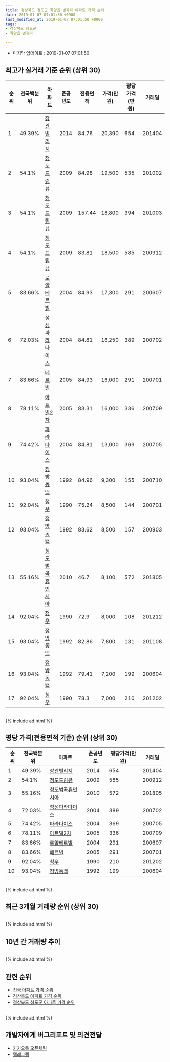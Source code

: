 ```yaml
---
title: 경상북도 청도군 화양읍 범곡리 아파트 가격 순위
date: 2019-01-07 07:01:50 +0900
last_modified_at: 2019-01-07 07:01:50 +0900
tags:
- 경상북도 청도군
- 화양읍 범곡리

---
```


* 마지막 업데이트 : 2019-01-07 07:01:50

## 최고가 실거래 기준 순위 (상위 30)


|순위|전국백분위|아파트|준공년도|전용면적|가격(만원)|평당가격(만원)|거래일|
|---|---|---|---|---|---|---|---|
|1|49.39%|[장관빌리지](https://search.naver.com/search.naver?query=%EA%B2%BD%EC%83%81%EB%B6%81%EB%8F%84+%EC%B2%AD%EB%8F%84%EA%B5%B0+%ED%99%94%EC%96%91%EC%9D%8D+%EB%B2%94%EA%B3%A1%EB%A6%AC+%EC%9E%A5%EA%B4%80%EB%B9%8C%EB%A6%AC%EC%A7%80)|2014|84.76|20,390|654|201404|
|2|54.1%|[청도드림뷰](https://search.naver.com/search.naver?query=%EA%B2%BD%EC%83%81%EB%B6%81%EB%8F%84+%EC%B2%AD%EB%8F%84%EA%B5%B0+%ED%99%94%EC%96%91%EC%9D%8D+%EB%B2%94%EA%B3%A1%EB%A6%AC+%EC%B2%AD%EB%8F%84%EB%93%9C%EB%A6%BC%EB%B7%B0)|2009|84.98|19,500|535|201002|
|3|54.1%|[청도드림뷰](https://search.naver.com/search.naver?query=%EA%B2%BD%EC%83%81%EB%B6%81%EB%8F%84+%EC%B2%AD%EB%8F%84%EA%B5%B0+%ED%99%94%EC%96%91%EC%9D%8D+%EB%B2%94%EA%B3%A1%EB%A6%AC+%EC%B2%AD%EB%8F%84%EB%93%9C%EB%A6%BC%EB%B7%B0)|2009|157.44|18,800|394|201003|
|4|54.1%|[청도드림뷰](https://search.naver.com/search.naver?query=%EA%B2%BD%EC%83%81%EB%B6%81%EB%8F%84+%EC%B2%AD%EB%8F%84%EA%B5%B0+%ED%99%94%EC%96%91%EC%9D%8D+%EB%B2%94%EA%B3%A1%EB%A6%AC+%EC%B2%AD%EB%8F%84%EB%93%9C%EB%A6%BC%EB%B7%B0)|2009|83.81|18,500|585|200912|
|5|83.66%|[로얄베르빌](https://search.naver.com/search.naver?query=%EA%B2%BD%EC%83%81%EB%B6%81%EB%8F%84+%EC%B2%AD%EB%8F%84%EA%B5%B0+%ED%99%94%EC%96%91%EC%9D%8D+%EB%B2%94%EA%B3%A1%EB%A6%AC+%EB%A1%9C%EC%96%84%EB%B2%A0%EB%A5%B4%EB%B9%8C)|2004|84.93|17,300|291|200607|
|6|72.03%|[정성파라다이스](https://search.naver.com/search.naver?query=%EA%B2%BD%EC%83%81%EB%B6%81%EB%8F%84+%EC%B2%AD%EB%8F%84%EA%B5%B0+%ED%99%94%EC%96%91%EC%9D%8D+%EB%B2%94%EA%B3%A1%EB%A6%AC+%EC%A0%95%EC%84%B1%ED%8C%8C%EB%9D%BC%EB%8B%A4%EC%9D%B4%EC%8A%A4)|2004|84.81|16,250|389|200702|
|7|83.66%|[베르빌](https://search.naver.com/search.naver?query=%EA%B2%BD%EC%83%81%EB%B6%81%EB%8F%84+%EC%B2%AD%EB%8F%84%EA%B5%B0+%ED%99%94%EC%96%91%EC%9D%8D+%EB%B2%94%EA%B3%A1%EB%A6%AC+%EB%B2%A0%EB%A5%B4%EB%B9%8C)|2005|84.93|16,000|291|200701|
|8|78.11%|[아트빌2차](https://search.naver.com/search.naver?query=%EA%B2%BD%EC%83%81%EB%B6%81%EB%8F%84+%EC%B2%AD%EB%8F%84%EA%B5%B0+%ED%99%94%EC%96%91%EC%9D%8D+%EB%B2%94%EA%B3%A1%EB%A6%AC+%EC%95%84%ED%8A%B8%EB%B9%8C2%EC%B0%A8)|2005|83.31|16,000|336|200709|
|9|74.42%|[파라다이스](https://search.naver.com/search.naver?query=%EA%B2%BD%EC%83%81%EB%B6%81%EB%8F%84+%EC%B2%AD%EB%8F%84%EA%B5%B0+%ED%99%94%EC%96%91%EC%9D%8D+%EB%B2%94%EA%B3%A1%EB%A6%AC+%ED%8C%8C%EB%9D%BC%EB%8B%A4%EC%9D%B4%EC%8A%A4)|2004|84.81|13,000|369|200705|
|10|93.04%|[정방동백](https://search.naver.com/search.naver?query=%EA%B2%BD%EC%83%81%EB%B6%81%EB%8F%84+%EC%B2%AD%EB%8F%84%EA%B5%B0+%ED%99%94%EC%96%91%EC%9D%8D+%EB%B2%94%EA%B3%A1%EB%A6%AC+%EC%A0%95%EB%B0%A9%EB%8F%99%EB%B0%B1)|1992|84.96|9,300|155|200710|
|11|92.04%|[청우](https://search.naver.com/search.naver?query=%EA%B2%BD%EC%83%81%EB%B6%81%EB%8F%84+%EC%B2%AD%EB%8F%84%EA%B5%B0+%ED%99%94%EC%96%91%EC%9D%8D+%EB%B2%94%EA%B3%A1%EB%A6%AC+%EC%B2%AD%EC%9A%B0)|1990|75.24|8,500|144|200701|
|12|93.04%|[정방동백](https://search.naver.com/search.naver?query=%EA%B2%BD%EC%83%81%EB%B6%81%EB%8F%84+%EC%B2%AD%EB%8F%84%EA%B5%B0+%ED%99%94%EC%96%91%EC%9D%8D+%EB%B2%94%EA%B3%A1%EB%A6%AC+%EC%A0%95%EB%B0%A9%EB%8F%99%EB%B0%B1)|1992|83.62|8,500|157|200903|
|13|55.16%|[청도범곡휴먼시아](https://search.naver.com/search.naver?query=%EA%B2%BD%EC%83%81%EB%B6%81%EB%8F%84+%EC%B2%AD%EB%8F%84%EA%B5%B0+%ED%99%94%EC%96%91%EC%9D%8D+%EB%B2%94%EA%B3%A1%EB%A6%AC+%EC%B2%AD%EB%8F%84%EB%B2%94%EA%B3%A1%ED%9C%B4%EB%A8%BC%EC%8B%9C%EC%95%84)|2010|46.7|8,100|572|201805|
|14|92.04%|[청우](https://search.naver.com/search.naver?query=%EA%B2%BD%EC%83%81%EB%B6%81%EB%8F%84+%EC%B2%AD%EB%8F%84%EA%B5%B0+%ED%99%94%EC%96%91%EC%9D%8D+%EB%B2%94%EA%B3%A1%EB%A6%AC+%EC%B2%AD%EC%9A%B0)|1990|72.9|8,000|108|201212|
|15|93.04%|[정방동백](https://search.naver.com/search.naver?query=%EA%B2%BD%EC%83%81%EB%B6%81%EB%8F%84+%EC%B2%AD%EB%8F%84%EA%B5%B0+%ED%99%94%EC%96%91%EC%9D%8D+%EB%B2%94%EA%B3%A1%EB%A6%AC+%EC%A0%95%EB%B0%A9%EB%8F%99%EB%B0%B1)|1992|82.86|7,800|131|201108|
|16|93.04%|[정방동백](https://search.naver.com/search.naver?query=%EA%B2%BD%EC%83%81%EB%B6%81%EB%8F%84+%EC%B2%AD%EB%8F%84%EA%B5%B0+%ED%99%94%EC%96%91%EC%9D%8D+%EB%B2%94%EA%B3%A1%EB%A6%AC+%EC%A0%95%EB%B0%A9%EB%8F%99%EB%B0%B1)|1992|79.41|7,200|199|200604|
|17|92.04%|[청우](https://search.naver.com/search.naver?query=%EA%B2%BD%EC%83%81%EB%B6%81%EB%8F%84+%EC%B2%AD%EB%8F%84%EA%B5%B0+%ED%99%94%EC%96%91%EC%9D%8D+%EB%B2%94%EA%B3%A1%EB%A6%AC+%EC%B2%AD%EC%9A%B0)|1990|78.3|7,000|210|201202|


<br>
{% include ad.html %}
<br>

## 평당 가격(전용면적 기준) 순위 (상위 30)


|순위|전국백분위|아파트|준공년도|평당가격(만원)|거래일|
|---|---|---|---|---|---|
|1|49.39%|[장관빌리지](https://search.naver.com/search.naver?query=%EA%B2%BD%EC%83%81%EB%B6%81%EB%8F%84+%EC%B2%AD%EB%8F%84%EA%B5%B0+%ED%99%94%EC%96%91%EC%9D%8D+%EB%B2%94%EA%B3%A1%EB%A6%AC+%EC%9E%A5%EA%B4%80%EB%B9%8C%EB%A6%AC%EC%A7%80)|2014|654|201404|
|2|54.1%|[청도드림뷰](https://search.naver.com/search.naver?query=%EA%B2%BD%EC%83%81%EB%B6%81%EB%8F%84+%EC%B2%AD%EB%8F%84%EA%B5%B0+%ED%99%94%EC%96%91%EC%9D%8D+%EB%B2%94%EA%B3%A1%EB%A6%AC+%EC%B2%AD%EB%8F%84%EB%93%9C%EB%A6%BC%EB%B7%B0)|2009|585|200912|
|3|55.16%|[청도범곡휴먼시아](https://search.naver.com/search.naver?query=%EA%B2%BD%EC%83%81%EB%B6%81%EB%8F%84+%EC%B2%AD%EB%8F%84%EA%B5%B0+%ED%99%94%EC%96%91%EC%9D%8D+%EB%B2%94%EA%B3%A1%EB%A6%AC+%EC%B2%AD%EB%8F%84%EB%B2%94%EA%B3%A1%ED%9C%B4%EB%A8%BC%EC%8B%9C%EC%95%84)|2010|572|201805|
|4|72.03%|[정성파라다이스](https://search.naver.com/search.naver?query=%EA%B2%BD%EC%83%81%EB%B6%81%EB%8F%84+%EC%B2%AD%EB%8F%84%EA%B5%B0+%ED%99%94%EC%96%91%EC%9D%8D+%EB%B2%94%EA%B3%A1%EB%A6%AC+%EC%A0%95%EC%84%B1%ED%8C%8C%EB%9D%BC%EB%8B%A4%EC%9D%B4%EC%8A%A4)|2004|389|200702|
|5|74.42%|[파라다이스](https://search.naver.com/search.naver?query=%EA%B2%BD%EC%83%81%EB%B6%81%EB%8F%84+%EC%B2%AD%EB%8F%84%EA%B5%B0+%ED%99%94%EC%96%91%EC%9D%8D+%EB%B2%94%EA%B3%A1%EB%A6%AC+%ED%8C%8C%EB%9D%BC%EB%8B%A4%EC%9D%B4%EC%8A%A4)|2004|369|200705|
|6|78.11%|[아트빌2차](https://search.naver.com/search.naver?query=%EA%B2%BD%EC%83%81%EB%B6%81%EB%8F%84+%EC%B2%AD%EB%8F%84%EA%B5%B0+%ED%99%94%EC%96%91%EC%9D%8D+%EB%B2%94%EA%B3%A1%EB%A6%AC+%EC%95%84%ED%8A%B8%EB%B9%8C2%EC%B0%A8)|2005|336|200709|
|7|83.66%|[로얄베르빌](https://search.naver.com/search.naver?query=%EA%B2%BD%EC%83%81%EB%B6%81%EB%8F%84+%EC%B2%AD%EB%8F%84%EA%B5%B0+%ED%99%94%EC%96%91%EC%9D%8D+%EB%B2%94%EA%B3%A1%EB%A6%AC+%EB%A1%9C%EC%96%84%EB%B2%A0%EB%A5%B4%EB%B9%8C)|2004|291|200607|
|8|83.66%|[베르빌](https://search.naver.com/search.naver?query=%EA%B2%BD%EC%83%81%EB%B6%81%EB%8F%84+%EC%B2%AD%EB%8F%84%EA%B5%B0+%ED%99%94%EC%96%91%EC%9D%8D+%EB%B2%94%EA%B3%A1%EB%A6%AC+%EB%B2%A0%EB%A5%B4%EB%B9%8C)|2005|291|200701|
|9|92.04%|[청우](https://search.naver.com/search.naver?query=%EA%B2%BD%EC%83%81%EB%B6%81%EB%8F%84+%EC%B2%AD%EB%8F%84%EA%B5%B0+%ED%99%94%EC%96%91%EC%9D%8D+%EB%B2%94%EA%B3%A1%EB%A6%AC+%EC%B2%AD%EC%9A%B0)|1990|210|201202|
|10|93.04%|[정방동백](https://search.naver.com/search.naver?query=%EA%B2%BD%EC%83%81%EB%B6%81%EB%8F%84+%EC%B2%AD%EB%8F%84%EA%B5%B0+%ED%99%94%EC%96%91%EC%9D%8D+%EB%B2%94%EA%B3%A1%EB%A6%AC+%EC%A0%95%EB%B0%A9%EB%8F%99%EB%B0%B1)|1992|199|200604|


<br>
{% include ad.html %}
<br>

## 최근 3개월 거래량 순위 (상위 30)


<div style="width:100%;">
    <canvas id="deal_count_ranking" height="250"></canvas>
</div>


<script>
new Chart(document.getElementById("deal_count_ranking"), {
    type: 'horizontalBar',
    data: {
        labels: ['청우'],
        datasets: [{
            label: '실거래 수',
            data: [1],
            borderColor: "rgba(255, 0, 128, 1)",
            backgroundColor: "rgba(255, 0, 128, 0.5)",
            fill: false,
        }]
    },
    options: {
        responsive: true,
        title: {
            display: true,
            text: '최근 3개월 거래량 순위'
        },
        tooltips: {
            mode: 'index',
            intersect: false,
            callbacks: {
                title: function(tooltipItems, data) {
                    return "실거래 수:";
                },
                label: function(tooltipItem, data) {
                    return data.labels[tooltipItem.index] + ": " + tooltipItem.xLabel;
                }
            }
        },
        hover: {
            mode: 'nearest',
            intersect: true
        },
        scales: {
            xAxes: [{
                display: true,
                scaleLabel: {
                    display: true,
                    labelString: '실거래 수'
                },
                ticks: {
                    suggestedMin: 0,
                }
            }],
            yAxes: [{
                display: true,
                ticks: {
                    autoSkip: false,
                    callback: function(value, index, values) {
                        if (value.length > 15)
                            return value.substr(0, 13) + "...";
                        else
                            return value;
                    }
                },
                scaleLabel: {
                    display: false,
                }
            }]
        }
    }
});

</script>


<br>
{% include ad.html %}
<br>

## 10년 간 거래량 추이


<div style="width:100%;">
    <canvas id="deal_progress" height="250"></canvas>
</div>

<script>
new Chart(document.getElementById("deal_progress"), {
    type: 'line',
    data: {
        labels: ['200901','200902','200903','200904','200905','200906','200907','200908','200909','200910','200911','200912','201001','201002','201003','201004','201005','201006','201007','201008','201009','201010','201011','201012','201101','201102','201103','201104','201105','201106','201107','201108','201109','201110','201111','201112','201201','201202','201203','201204','201205','201206','201207','201208','201209','201210','201211','201212','201301','201302','201303','201304','201305','201306','201307','201308','201309','201310','201311','201312','201401','201402','201403','201404','201405','201406','201407','201408','201409','201410','201411','201412','201501','201502','201503','201504','201505','201506','201507','201508','201509','201510','201511','201512','201601','201602','201603','201604','201605','201606','201607','201608','201609','201610','201611','201612','201701','201702','201703','201704','201705','201706','201707','201708','201709','201710','201711','201712','201801','201802','201803','201804','201805','201806','201807','201808','201809','201810','201811','201812','201901'],
        datasets: [{
            label: '실거래 수',
            pointRadius: 1,
            data: [1, 0, 3, 1, 1, 0, 1, 1, 1, 4, 3, 4, 0, 2, 4, 3, 0, 0, 0, 2, 0, 1, 0, 1, 2, 2, 2, 1, 0, 2, 1, 3, 2, 0, 2, 1, 2, 1, 5, 0, 0, 1, 1, 1, 3, 1, 0, 4, 1, 2, 1, 1, 1, 2, 0, 1, 0, 0, 1, 0, 2, 3, 3, 1, 3, 1, 4, 2, 2, 0, 0, 1, 0, 1, 2, 1, 1, 1, 1, 0, 0, 2, 2, 1, 0, 2, 0, 1, 0, 1, 0, 0, 0, 2, 1, 0, 2, 2, 2, 1, 2, 0, 0, 1, 2, 1, 0, 0, 1, 1, 1, 0, 1, 2, 1, 1, 1, 0, 0, 0, 1],
            borderColor: "rgba(255, 201, 14, 1)",
            backgroundColor: "rgba(255, 201, 14, 0.5)",
            fill: true,
        }]
    },
    options: {
        responsive: true,
        title: {
            display: true,
            text: '10년간 거래량 추이'
        },
        tooltips: {
            mode: 'index',
            intersect: false,
        },
        hover: {
            mode: 'nearest',
            intersect: true
        },
        scales: {
            xAxes: [{
                display: true,
                scaleLabel: {
                    display: true,
                    labelString: '년/월'
                }
            }],
            yAxes: [{
                display: true,
                ticks: {
                    suggestedMin: 0,
                },
                scaleLabel: {
                    display: true,
                    labelString: '실거래 수'
                }
            }]
        }
    }
});

</script>


<br>
{% include ad.html %}
<br>

## 관련 순위

- [전국 아파트 가격 순위](https://inasie.github.io/apt-ranking/전국)
- [경상북도 아파트 가격 순위](https://inasie.github.io/apt-ranking/경상북도)
- [경상북도 청도군 아파트 가격 순위](https://inasie.github.io/apt-ranking/경상북도-청도군)


<br>
{% include ad.html %}
<br>

## 개발자에게 버그리포트 및 의견전달

- [카카오톡 오픈채팅](https://open.kakao.com/o/gLJUAP4)
- [텔레그램](https://t.me/inasie)

